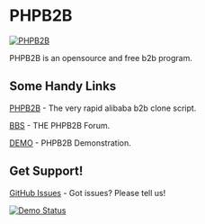 PHPB2B
=======

[![PHPB2B](http://www.phpb2b.com/media/image/logo.png)](http://www.phpb2b.com)

PHPB2B is an opensource and free b2b program.

Some Handy Links
----------------

[PHPB2B](http://www.phpb2b.com) - The very rapid alibaba b2b clone script.

[BBS](http://bbs.phpb2b.com) - THE PHPB2B Forum.

[DEMO](http://demo.phpb2b.com/) - PHPB2B Demonstration.

Get Support!
------------

[GitHub Issues](https://github.com/ulinke/phpb2b) - Got issues? Please tell us!

[![Demo Status](http://yanshi.phpb2b.com/cn5/static/images/logo.jpg)](http://yanshi.phpb2b.com/cn5/)